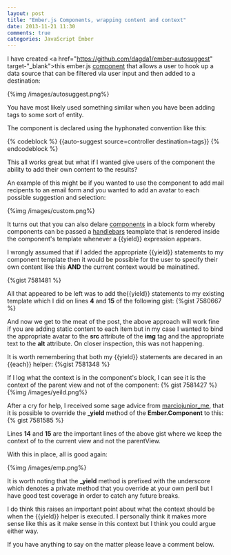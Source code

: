 ```yaml
---
layout: post
title: "Ember.js Components, wrapping content and context"
date: 2013-11-21 11:30
comments: true
categories: JavaScript Ember
---
```

I have created <a href="https://github.com/dagda1/ember-autosuggest" target-"_blank">this</a> ember.js <a href="http://emberjs.com/guides/components/" target="_blank">component</a> that allows a user to hook up a data source that can be filtered via user input and then added to a destination:

{%img /images/autosuggest.png%}

You have most likely used something similar when you have been adding tags to some sort of entity.

The component is declared using the hyphonated convention like this:

{% codeblock %}
&#123;&#123;auto-suggest source=controller destination=tags&#125;&#125;
{% endcodeblock %}

This all works great but what if I wanted give users of the component the ability to add their own content to the results?  

An example of this might be if you wanted to use the component to add mail recipents to an email form and you wanted to add an avatar to each possible suggestion and selection:

{%img /images/custom.png%}

It turns out that you can also delare <a href="http://emberjs.com/guides/components/" target="_blank">components</a> in a block form whereby components can be passed a <a href="http://handlebarsjs.com/" target="_blank">handlebars</a> teamplate that is rendered inside the component's template whenever a &#123;&#123;yield&#125;&#125; expression appears.

I wrongly assumed that if I added the appropriate &#123;&#123;yield&#125;&#125; statements to my component template then it would be possible for the user to specify their own content like this **AND** the current context would be mainatined.

{%gist 7581481 %}

All that appeared to be left was to add the&#123;&#123;yield&#125;&#125; statements to my existing template which I did on lines **4** and **15** of the following gist:
{%gist 7580667 %}

And now we get to the meat of the post, the above approach will work fine if you are adding static content to each item but in my case I wanted to bind the appropriate avatar to the **src** attribute of the **img** tag and the appropriate text to the **alt** attribute.  On closer inspection, this was not happening.

It is worth remembering that both my &#123;&#123;yield&#125;&#125; statements are decared in an &#123;&#123;each&#125;&#125; helper:
{%gist 7581348 %}

If I log what the context is in the component's block, I can see it is the context of the parent view and not of the component:
{% gist 7581427 %}
{%img /images/yeild.png%}

After a cry for help, I received some sage advice from <a href="https://twitter.com/marciojunior_me" target="_blank">marciojunior_me</a>, that it is possible to override the **_yield** method of the **Ember.Component** to this:
{% gist 7581585 %}

Lines **14** and **15** are the important lines of the above gist where we keep the context of to the current view and not the parentView.

With this in place, all is good again:

{%img /images/emp.png%}

It is worth noting that the **_yield** method is prefixed with the underscore which denotes a private method that you override at your own peril but I have good test coverage in order to catch any future breaks.

I do think this raises an important point about what the context should be when the &#123;&#123;yield&#125;&#125; helper is executed.  I personally think it makes more sense like this as it make sense in this context but I think you could argue either way. 

If you have anything to say on the matter please leave a comment below.